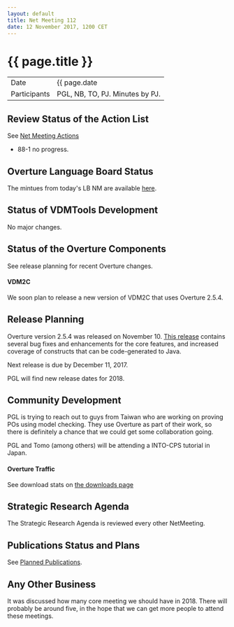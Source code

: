 ```yaml
---
layout: default
title: Net Meeting 112
date: 12 November 2017, 1200 CET
---
```


<script src="http://code.jquery.com/jquery-1.11.1.min.js">
</script>
<script src="/javascripts/edit.js"></script>
<script>setEditButonNm();</script>

# {{ page.title }}

|||
|---|---|
| Date | {{ page.date | date: "%-d %B %Y, %R %Z"}} |
| Participants | PGL, NB, TO, PJ.  Minutes by PJ. |


## Review Status of the Action List

See [Net Meeting Actions](https://github.com/overturetool/overturetool.github.io/issues?q=is%3Aopen+is%3Aissue+label%3A%22action+net-meeting%22)

* 88-1 no progress.

## Overture Language Board Status

The mintues from today's LB NM are available [here](https://github.com/overturetool/language/wiki/Minutes-of-the-LB-NM,-12th-November-2017).


## Status of VDMTools Development

No major changes.


##  Status of the Overture Components

See release planning for recent Overture changes.

#### VDM2C

We soon plan to release a new version of VDM2C that uses Overture 2.5.4.

##  Release Planning

Overture version 2.5.4 was released on November 10. [This release](https://github.com/overturetool/overture/issues?q=is%3Aissue+is%3Aclosed+milestone%3A%22+v2.5.4%22) contains several bug fixes and enhancements for the core features, and increased coverage of constructs that can be code-generated to Java.

Next release is due by December 11, 2017.

PGL will find new release dates for 2018.

##  Community Development

PGL is trying to reach out to guys from Taiwan who are working on proving POs using model checking. They use Overture as part of their work, so there is definitely a chance that we could get some collaboration going.

PGL and Tomo (among others) will be attending a INTO-CPS tutorial in Japan.

#### Overture Traffic

See download stats on [the downloads page](http://overturetool.org/download/)

##  Strategic Research Agenda

The Strategic Research Agenda is reviewed every other NetMeeting.

##  Publications Status and Plans

See [Planned Publications](http://overturetool.org/publications/PlannedPublications.html).

##  Any Other Business

It was discussed how many core meeting we should have in 2018. There will probably be around five, in the hope that we can get more people to attend these meetings.

<div id="edit_page_div"></div>
